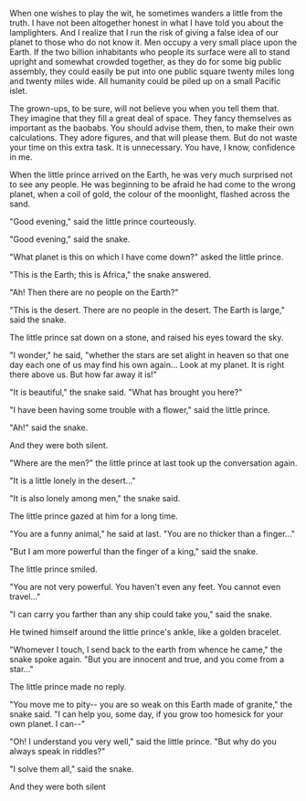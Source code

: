 When one wishes to play the wit, he sometimes
wanders a little from the truth. I have not been
altogether honest in what I have told you about the
lamplighters. And I realize that I run the risk of
giving a false idea of our planet to those who do not
know it. Men occupy a very small place upon the
Earth. If the two billion inhabitants who people its
surface were all to stand upright and somewhat
crowded together, as they do for some big public
assembly, they could easily be put into one public
square twenty miles long and twenty miles wide. All
humanity could be piled up on a small Pacific islet.

The grown-ups, to be sure, will not believe you when
you tell them that. They imagine that they fill a great
deal of space. They fancy themselves as important as
the baobabs. You should advise them, then, to make
their own calculations. They adore figures, and that
will please them. But do not waste your time on this
extra task. It is unnecessary. You have, I know,
confidence in me.

When the little prince arrived on the Earth, he was
very much surprised not to see any people. He was
beginning to be afraid he had come to the wrong
planet, when a coil of gold, the colour of the
moonlight, flashed across the sand.

"Good evening," said the little prince courteously.

"Good evening," said the snake.

"What planet is this on which I have come down?"
asked the little prince.

"This is the Earth; this is Africa," the snake answered.

"Ah! Then there are no people on the Earth?"

"This is the desert. There are no people in the
desert. The Earth is large," said the snake.

The little prince sat down on a stone, and raised his
eyes toward the sky.

"I wonder," he said, "whether the stars are set alight
in heaven so that one day each one of us may find his
own again... Look at my planet. It is right there above
us. But how far away it is!"

"It is beautiful," the snake said. "What has brought
you here?"

"I have been having some trouble with a flower," said
the little prince.

"Ah!" said the snake.

And they were both silent.

"Where are the men?" the little prince at last took up
the conversation again.

"It is a little lonely in the desert..."

"It is also lonely among men," the snake said.

The little prince gazed at him for a long time.

"You are a funny animal," he said at last. "You are no
thicker than a finger..."

"But I am more powerful than the finger of a king,"
said the snake.

The little prince smiled.

"You are not very powerful. You haven't even any
feet. You cannot even travel..."

"I can carry you farther than any ship could take you,"
said the snake.

He twined himself around the little prince's ankle,
like a golden bracelet.

"Whomever I touch, I send back to the earth from
whence he came," the snake spoke again. "But you are
innocent and true, and you come from a star..."

The little prince made no reply.

"You move me to pity-- you are so weak on this Earth
made of granite," the snake said. "I can help you,
some day, if you grow too homesick for your own
planet. I can--"

"Oh! I understand you very well," said the little
prince. "But why do you always speak in riddles?"

"I solve them all," said the snake.

And they were both silent
